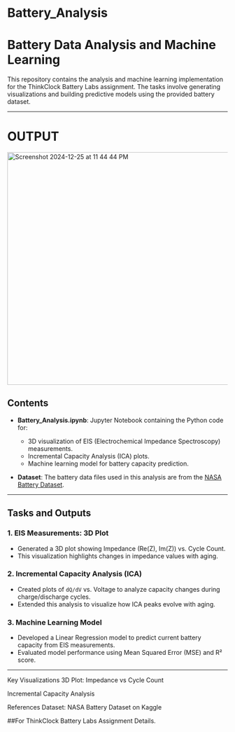 # Battery_Analysis

# Battery Data Analysis and Machine Learning

This repository contains the analysis and machine learning implementation for the ThinkClock Battery Labs assignment. The tasks involve generating visualizations and building predictive models using the provided battery dataset.

---

# OUTPUT

<img width="531" alt="Screenshot 2024-12-25 at 11 44 44 PM" src="https://github.com/user-attachments/assets/ef259cd7-730f-42fb-82d9-236fda48c125" />



## Contents

- **Battery_Analysis.ipynb**: Jupyter Notebook containing the Python code for:
  - 3D visualization of EIS (Electrochemical Impedance Spectroscopy) measurements.
  - Incremental Capacity Analysis (ICA) plots.
  - Machine learning model for battery capacity prediction.

- **Dataset**: The battery data files used in this analysis are from the [NASA Battery Dataset](https://www.kaggle.com/datasets/patrickfleith/nasa-battery-dataset/data).

---

## Tasks and Outputs

### 1. **EIS Measurements: 3D Plot**
- Generated a 3D plot showing Impedance (Re(Z), Im(Z)) vs. Cycle Count.
- This visualization highlights changes in impedance values with aging.

### 2. **Incremental Capacity Analysis (ICA)**
- Created plots of `dQ/dV` vs. Voltage to analyze capacity changes during charge/discharge cycles.
- Extended this analysis to visualize how ICA peaks evolve with aging.

### 3. **Machine Learning Model**
- Developed a Linear Regression model to predict current battery capacity from EIS measurements.
- Evaluated model performance using Mean Squared Error (MSE) and R² score.

---

Key Visualizations
3D Plot: Impedance vs Cycle Count

Incremental Capacity Analysis

References
Dataset: NASA Battery Dataset on Kaggle

##For
ThinkClock Battery Labs Assignment Details.


